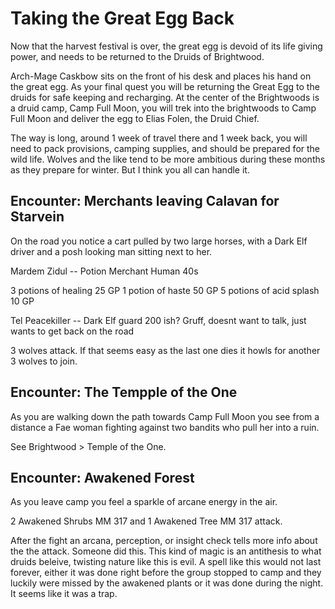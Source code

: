 # Taking the Great Egg Back

Now that the harvest festival is over, the great egg is devoid of its life giving power, and needs to be returned to the Druids of Brightwood. 

Arch-Mage Caskbow sits on the front of his desk and places his hand on the great egg. As your final quest you will be returning the Great Egg to the druids for safe keeping and recharging. At the center of the Brightwoods is a druid camp, Camp Full Moon, you will trek into the brightwoods to Camp Full Moon and deliver the egg to Elias Folen, the Druid Chief.

The way is long, around 1 week of travel there and 1 week back, you will need to pack provisions, camping supplies, and should be prepared for the wild life. Wolves and the like tend to be more ambitious during these months as they prepare for winter. But I think you all can handle it.

## Encounter: Merchants leaving Calavan for Starvein

On the road you notice a cart pulled by two large horses, with a Dark Elf driver and a posh looking man sitting next to her.

Mardem Zidul -- Potion Merchant Human 40s

3 potions of healing 25 GP
1 potion of haste 50 GP
5 potions of acid splash 10 GP

Tel Peacekiller -- Dark Elf guard 200 ish? 
Gruff, doesnt want to talk, just wants to get back on the road

3 wolves attack. If that seems easy as the last one dies it howls for another 3 wolves to join.

## Encounter: The Tempple of the One
As you are walking down the path towards Camp Full Moon you see from a distance a Fae woman fighting against two bandits who pull her into a ruin.

See Brightwood > Temple of the One.

## Encounter: Awakened Forest

As you leave camp you feel a sparkle of arcane energy in the air. 

2 Awakened Shrubs MM 317 and 1 Awakened Tree MM 317 attack.

After the fight an arcana, perception, or insight check tells more info about the the attack. 
Someone did this.
This kind of magic is an antithesis to what druids beleive, twisting nature like this is evil. 
A spell like this would not last forever, either it was done right before the group stopped to camp and they luckily were missed by the awakened plants or it was done during the night. 
It seems like it was a trap.